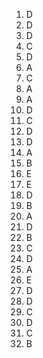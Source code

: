 1. D  
2. D  
3. D  
4. C  
5. D  
6. A  
7. C  
8. A  
9. A  
10. D  
11. C  
12. D  
13. D  
14. A  
15. B  
16. E  
17. E  
18. D  
19. B  
20. A  
21. D  
22. B  
23. C  
24. D  
25. A  
26. E  
27. D  
28. D  
29. C  
30. D  
31. C  
32. B
